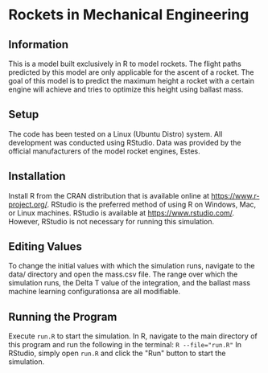 # Rockets in Mechanical Engineering

Information
-----------
This is a model built exclusively in R to model rockets. The flight paths predicted by this model are only applicable for the ascent of a rocket. The goal of this model is to predict the maximum height a rocket with a certain engine will achieve and tries to optimize this height using ballast mass.

Setup
-----
The code has been tested on a Linux (Ubuntu Distro) system. All development was conducted using RStudio. Data was provided by the official manufacturers of the model rocket engines, Estes.

Installation
------------
Install R from the CRAN distribution that is available online at https://www.r-project.org/. RStudio is the preferred method of using R on Windows, Mac, or Linux machines. RStudio is available at https://www.rstudio.com/. However, RStudio is not necessary for running this simulation.

Editing Values
--------------
To change the initial values with which the simulation runs, navigate to the data/ directory and open the mass.csv file. The range over which the simulation runs, the Delta T value of the integration, and the ballast mass machine learning configurationsa are all modifiable. 

Running the Program
-------------------
Execute `run.R` to start the simulation. In R, navigate to the main directory of this program and run the following in the terminal:
`R --file="run.R"`
In RStudio, simply open `run.R` and click the "Run" button to start the simulation.

